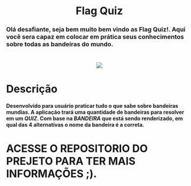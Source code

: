 <h1 align="center">
Flag Quiz
</h1>

### Olá desafiante, seja bem muito bem vindo as Flag Quiz!. Aqui você sera capaz em colocar em prática seus conhecimentos sobre todas as bandeiras do mundo.

<h1 align="center">
<img src="./src/images/funcionalidade.gif"/>
</h1>

# Descrição

#### Desenvolvido para usuário praticar tudo o que sabe sobre bandeiras mundias. A aplicação trará uma quantidade de bandeiras para resolver em um _QUIZ_. Com base na _BANDEIRA_ que está sendo renderizado, em qual das 4 alternativas o nome da bandeira é a correta.

# ACESSE O REPOSITORIO DO PREJETO PARA TER MAIS INFORMAÇÕES ;).
